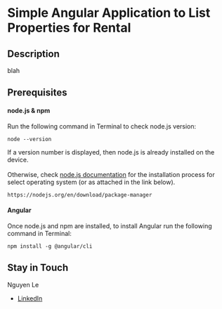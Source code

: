 # Simple Angular Application to List Properties for Rental

## Description 
blah

## Prerequisites
#### node.js & npm
Run the following command in Terminal to check node.js version:
```
node --version
```
If a version number is displayed, then node.js is already installed on the device.
<br><br> Otherwise, check [node.js documentation](https://nodejs.org/en/download/package-manager) for the installation process for select operating system (or as attached in the link below).
```
https://nodejs.org/en/download/package-manager
```

#### Angular
Once node.js and npm are installed, to install Angular run the following command in Terminal:
```
npm install -g @angular/cli
```

## Stay in Touch
Nguyen Le
- [LinkedIn](http://linkedin.com/in/nguyenle04/)